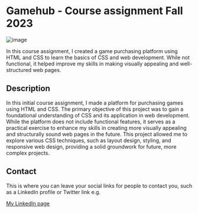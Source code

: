 # Gamehub - Course assignment Fall 2023

![image](https://user-images.githubusercontent.com/52622303/164316813-4b12d99f-aeb7-4069-85cf-e72b3a50ac99.png)

In this course assignment, I created a game purchasing platform using HTML and CSS to learn the basics of CSS and web development. While not functional, it helped improve my skills in making visually appealing and well-structured web pages.

## Description

In this initial course assignment, I made a platform for purchasing games using HTML and CSS. The primary objective of this project was to gain a foundational understanding of CSS and its application in web development. While the platform does not include functional features, it serves as a practical exercise to enhance my skills in creating more visually appealing and structurally sound web pages in the future. This project allowed me to explore various CSS techniques, such as layout design, styling, and responsive web design, providing a solid groundwork for future, more complex projects.

## Contact

This is where you can leave your social links for people to contact you, such as a LinkedIn profile or Twitter link e.g.


[My LinkedIn page](https://www.linkedin.com/in/gyda-lofthus-301069291/)


